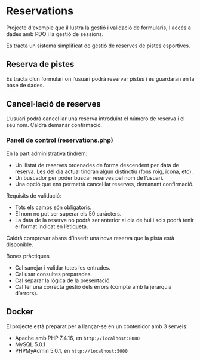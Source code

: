 # Reservations

Projecte d'exemple que il·lustra la gestió i validació de formularis, l'accés a dades amb PDO i la gestió de sessions.

Es tracta un sistema simplificat de gestió de reserves de pistes esportives.

## Reserva de pistes
Es tracta d’un formulari on l’usuari podrà reservar pistes i es guardaran en la base de dades.

## Cancel·lació de reserves
L’usuari podrà cancel·lar una reserva introduint el número de reserva i el seu nom. Caldrà demanar confirmació.

### Panell de control (reservations.php)

En la part administrativa tindrem:
* Un llistat de reserves ordenades de forma descendent per data de reserva. Les del dia actual tindran algun distinctiu (fons roig, icona, etc).
* Un buscador per poder buscar reserves pel nom de l’usuari.
* Una opció que ens permetrà cancel·lar reserves, demanant confirmació.

Requisits de validació:
* Tots els camps són obligatoris.
* El nom no pot ser superar els 50 caràcters.
* La data de la reserva no podrà ser anterior al dia de hui i sols podrà tenir el format indicat en l’etiqueta.

Caldrà comprovar abans d’inserir una nova reserva que la pista està disponible.

Bones pràctiques
* Cal sanejar i validar totes les entrades.
* Cal usar consultes preparades.
* Cal separar la lògica de la presentació.
* Cal fer una correcta gestió dels errors (compte amb la jerarquia d’errors).

## Docker

El projecte està preparat per a llançar-se en un contenidor amb 3 serveis:

* Apache amb PHP 7.4.16, en `http://localhost:8080`
* MySQL 5.0.1
* PHPMyAdmin 5.0.1, en `http://localhost:5000`

